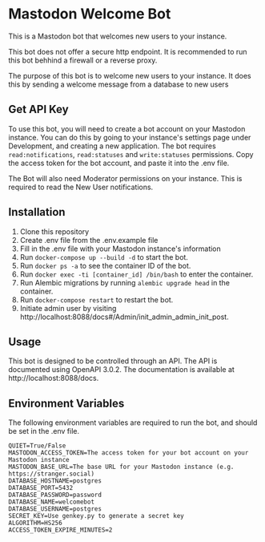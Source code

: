 # Mastodon Welcome Bot

This is a Mastodon bot that welcomes new users to your instance.

This bot does not offer a secure http endpoint. It is recommended to run this bot behhind a firewall or a reverse proxy.

The purpose of this bot is to welcome new users to your instance. It does this by sending a welcome message from a database to new users

## Get API Key

To use this bot, you will need to create a bot account on your Mastodon instance. You can do this by going to your instance's settings page under Development, and creating a new application. The bot requires `read:notifications`, `read:statuses` and `write:statuses` permissions. Copy the access token for the bot account, and paste it into the .env file.

The Bot will also need Moderator permissions on your instance. This is required to read the New User notifications.

## Installation

1. Clone this repository
2. Create .env file from the .env.example file
3. Fill in the .env file with your Mastodon instance's information
4. Run `docker-compose up --build -d` to start the bot.
5. Run `docker ps -a` to see the container ID of the bot.
6. Run `docker exec -ti [container_id] /bin/bash` to enter the container.
7. Run Alembic migrations by running `alembic upgrade head` in the container.
8. Run `docker-compose restart` to restart the bot.
9. Initiate admin user by visiting http://localhost:8088/docs#/Admin/init_admin_admin_init_post. 

## Usage

This bot is designed to be controlled through an API. The API is documented using OpenAPI 3.0.2. The documentation is available at http://localhost:8088/docs.

## Environment Variables

The following environment variables are required to run the bot, and should be set in the .env file.
```
QUIET=True/False
MASTODON_ACCESS_TOKEN=The access token for your bot account on your Mastodon instance
MASTODON_BASE_URL=The base URL for your Mastodon instance (e.g. https://stranger.social)
DATABASE_HOSTNAME=postgres
DATABASE_PORT=5432
DATABASE_PASSWORD=password
DATABASE_NAME=welcomebot
DATABASE_USERNAME=postgres
SECRET_KEY=Use genkey.py to generate a secret key
ALGORITHM=HS256
ACCESS_TOKEN_EXPIRE_MINUTES=2
```